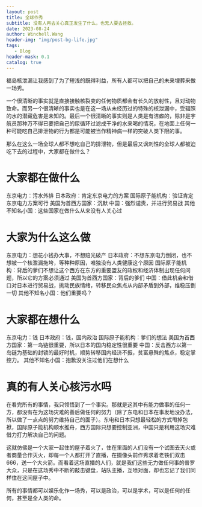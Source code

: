 ```yaml
---
layout: post
title: 全球作秀
subtitle: 没有人再去关心真正发生了什么，也无人要去拯救。
date: 2023-08-24
author: Winchell.Wang
header-img: "img/post-bg-life.jpg"
tags:
   - Blog
header-mask: 0.1
catalog: true
---
```


福岛核泄漏让我感到了为了短浅的既得利益，所有人都可以把自己的未来埋葬来做一场秀。

一个很清晰的事实就是直接接触核裂变的任何物质都会有长久的放射性，且对动物致命。而另一个很清晰的事实也是在这一场从未经历过的特殊的核泄漏中，受辐照的水的潜藏危害是未知的。最后一个很清晰的事实则是人类是有洁癖的，除非是宇航员那种万不得已要把自己的尿循环过滤成干净的水来喝的情况，在地面上任何一种可能吃自己排泄物的行为都是可能被当作精神病一样的突破人类下限的事。

那么在这么一场全球人都不想吃自己的排泄物，但是最后又讽刺性的全球人都被迫吃下去的过程中，大家都在做什么？

# 大家都在做什么

东京电力：污水外排
日本政府：肯定东京电力的方案
国际原子能机构：验证肯定东京电力方案可行
美国为首西方国家：沉默
中国：强烈谴责，并进行贸易战
其他不知名小国：这些国家在做什么从来没有人关心过

# 大家为什么这么做

东京电力：想花小钱办大事，不想赔光破产
日本政府：不想东京电力倒闭，也不想被一个核泄漏拖垮，等种种原因，唯独没有人类健康这个原因
国际原子能机构：背后的爹们不想让这个西方在东方的重要盟友的政权和经济体制出现任何问题，所以它的方案必须通过
美国为首西方国家：背后的爹们
中国：借此机会和借口对日本进行贸易战，挑动民族情绪，转移民众焦点从内部矛盾到外部，维稳压倒一切
其他不知名小国：他们重要吗？

# 大家都在想什么

东京电力：钱
日本政府：钱，国内政治
国际原子能机构：爹们的想法
美国为首西方国家：第一岛链很重要，所以日本的国内稳定性很重要
中国：反击西方以第一岛链为基础的封锁的最好时机，顺势转移国内经济不振，贫富悬殊的焦点，稳定掌控力。
其他不知名小国：抱歉没关注过他们在想什么

# 真的有人关心核污水吗

在看完所有的事情，我只领悟到了一个事实。那就是这其中有能力做事的任何一方，都没有在为这场灾难的善后做任何的努力（除了东电和日本在事发地没办法，所以做了一点点的努力维持自己的面子）。东电和日本只想最轻松的方式甩掉包袱，国际原子能机构顺水推舟，西方国际只想要控制亚洲，中国只是利用这场灾难借力打力解决自己的问题。

这就仿佛是一个大家一起住的屋子着火了，住在里面的人们没有一个试图去灭火或者商量合作灭火，却每一个人都打开了直播，在摄像头前作秀求着老铁们双击666，送一个大火箭。而看着这场直播的人们，就是我们这些无力做任何事的普罗大众，只是在这场秀中不断的敲击键盘，站队主播，互喷对面，却也忘记了我们同样住在这间屋子中。

所有的事情都可以娱乐化作一场秀，可以是政治，可以是学术，可以是任何的任何，甚至是全人类的命。